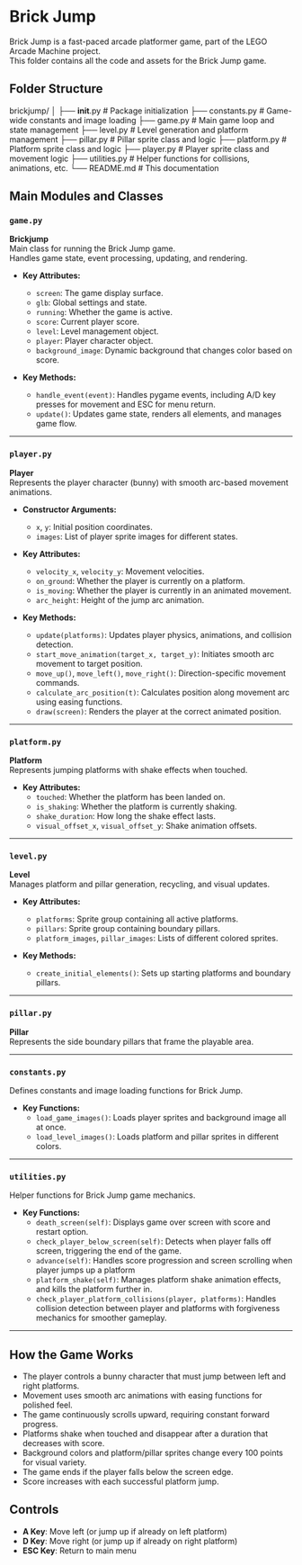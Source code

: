 # Brick Jump

Brick Jump is a fast-paced arcade platformer game, part of the LEGO Arcade Machine project.  
This folder contains all the code and assets for the Brick Jump game.

## Folder Structure

brickjump/
│
├── __init__.py           # Package initialization
├── constants.py          # Game-wide constants and image loading
├── game.py               # Main game loop and state management
├── level.py              # Level generation and platform management
├── pillar.py             # Pillar sprite class and logic
├── platform.py           # Platform sprite class and logic
├── player.py             # Player sprite class and movement logic
├── utilities.py          # Helper functions for collisions, animations, etc.
└── README.md             # This documentation

## Main Modules and Classes

### `game.py`
**Brickjump**  
Main class for running the Brick Jump game.  
Handles game state, event processing, updating, and rendering.

- **Key Attributes:**
  - `screen`: The game display surface.
  - `glb`: Global settings and state.
  - `running`: Whether the game is active.
  - `score`: Current player score.
  - `level`: Level management object.
  - `player`: Player character object.
  - `background_image`: Dynamic background that changes color based on score.

- **Key Methods:**
  - `handle_event(event)`: Handles pygame events, including A/D key presses for movement and ESC for menu return.
  - `update()`: Updates game state, renders all elements, and manages game flow.

---

### `player.py`
**Player**  
Represents the player character (bunny) with smooth arc-based movement animations.

- **Constructor Arguments:**
  - `x`, `y`: Initial position coordinates.
  - `images`: List of player sprite images for different states.

- **Key Attributes:**
  - `velocity_x`, `velocity_y`: Movement velocities.
  - `on_ground`: Whether the player is currently on a platform.
  - `is_moving`: Whether the player is currently in an animated movement.
  - `arc_height`: Height of the jump arc animation.

- **Key Methods:**
  - `update(platforms)`: Updates player physics, animations, and collision detection.
  - `start_move_animation(target_x, target_y)`: Initiates smooth arc movement to target position.
  - `move_up()`, `move_left()`, `move_right()`: Direction-specific movement commands.
  - `calculate_arc_position(t)`: Calculates position along movement arc using easing functions.
  - `draw(screen)`: Renders the player at the correct animated position.

---

### `platform.py`
**Platform**  
Represents jumping platforms with shake effects when touched.

- **Key Attributes:**
  - `touched`: Whether the platform has been landed on.
  - `is_shaking`: Whether the platform is currently shaking.
  - `shake_duration`: How long the shake effect lasts.
  - `visual_offset_x`, `visual_offset_y`: Shake animation offsets.

---

### `level.py`
**Level**  
Manages platform and pillar generation, recycling, and visual updates.

- **Key Attributes:**
  - `platforms`: Sprite group containing all active platforms.
  - `pillars`: Sprite group containing boundary pillars.
  - `platform_images`, `pillar_images`: Lists of different colored sprites.

- **Key Methods:**
  - `create_initial_elements()`: Sets up starting platforms and boundary pillars.

---

### `pillar.py`
**Pillar**  
Represents the side boundary pillars that frame the playable area.

---

### `constants.py`
Defines constants and image loading functions for Brick Jump.

- **Key Functions:**
  - `load_game_images()`: Loads player sprites and background image all at once.
  - `load_level_images()`: Loads platform and pillar sprites in different colors.

---

### `utilities.py`
Helper functions for Brick Jump game mechanics.

- **Key Functions:**
  - `death_screen(self)`: Displays game over screen with score and restart option.
  - `check_player_below_screen(self)`: Detects when player falls off screen, triggering the end of the game.
  - `advance(self)`: Handles score progression and screen scrolling when player jumps up a platform
  - `platform_shake(self)`: Manages platform shake animation effects, and kills the platform further in.
  - `check_player_platform_collisions(player, platforms)`: Handles collision detection between player and platforms with forgiveness mechanics for smoother gameplay.

---

## How the Game Works

- The player controls a bunny character that must jump between left and right platforms.
- Movement uses smooth arc animations with easing functions for polished feel.
- The game continuously scrolls upward, requiring constant forward progress.
- Platforms shake when touched and disappear after a duration that decreases with score.
- Background colors and platform/pillar sprites change every 100 points for visual variety.
- The game ends if the player falls below the screen edge.
- Score increases with each successful platform jump.

## Controls

- **A Key**: Move left (or jump up if already on left platform)
- **D Key**: Move right (or jump up if already on right platform)  
- **ESC Key**: Return to main menu
